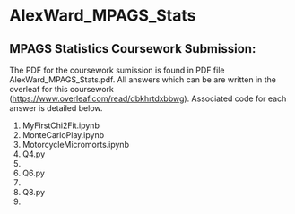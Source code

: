 # AlexWard_MPAGS_Stats
## MPAGS Statistics Coursework Submission:

The PDF for the coursework sumission is found in PDF file AlexWard_MPAGS_Stats.pdf.
All answers which can be are written in the overleaf for this coursework (https://www.overleaf.com/read/dbkhrtdxbbwg). Associated code for each answer is detailed below.

1. MyFirstChi2Fit.ipynb
2. MonteCarloPlay.ipynb
3. MotorcycleMicromorts.ipynb
4. Q4.py
5.
6. Q6.py
7.
8. Q8.py
9.
